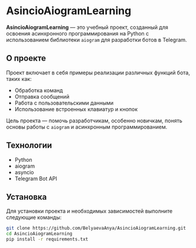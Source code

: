 # AsincioAiogramLearning

**AsincioAiogramLearning** — это учебный проект, созданный для освоения асинхронного программирования на Python с использованием библиотеки `aiogram` для разработки ботов в Telegram.

## О проекте

Проект включает в себя примеры реализации различных функций бота, таких как:

- Обработка команд
- Отправка сообщений
- Работа с пользовательскими данными
- Использование встроенных клавиатур и кнопок

Цель проекта — помочь разработчикам, особенно новичкам, понять основы работы с `aiogram` и асинхронным программированием.

## Технологии

- Python
- aiogram
- asyncio
- Telegram Bot API

## Установка

Для установки проекта и необходимых зависимостей выполните следующие команды:

```bash
git clone https://github.com/BelyaevaAnya/AsincioAiogramLearning.git
cd AsincioAiogramLearning
pip install -r requirements.txt
